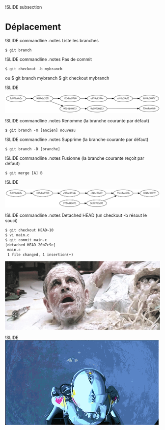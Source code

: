 !SLIDE subsection
# Déplacement #

!SLIDE commandline
.notes Liste les branches

	$ git branch

!SLIDE commandline
.notes Pas de commit

	$ git checkout -b mybranch
ou
	$ git branch mybranch
	$ git checkout mybranch

!SLIDE

![Branchement](branches.svg)

!SLIDE commandline
.notes Renomme (la branche courante par défaut)

	$ git branch -m [ancien] nouveau

!SLIDE commandline
.notes Supprime (la branche courante par défaut)

	$ git branch -D [branche]

!SLIDE commandline
.notes Fusionne (la branche courante reçoit par défaut)

	$ git merge [A] B

!SLIDE

![Fusion](fusion.svg)

!SLIDE commandline
.notes Detached HEAD (un checkout -b résout le souci)

	$ git checkout HEAD~10
	$ vi main.c
	$ git commit main.c
	[detached HEAD 20b7c9c]
	 main.c
	 1 file changed, 1 insertion(+)

![J'ai perdu le tête](tete_.gif)

!SLIDE 
![Chute libre](saut_.gif)
